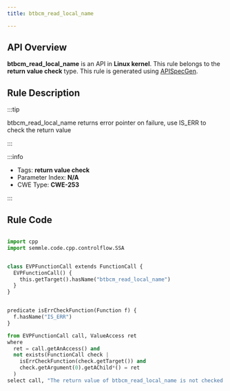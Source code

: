 ```yaml
---
title: btbcm_read_local_name

---
```



## API Overview
**btbcm_read_local_name** is an API in **Linux kernel**. This rule belongs to the **return value check** type. This rule is generated using [APISpecGen](../../tools/APISpecGen).
## Rule Description

:::tip

btbcm_read_local_name returns error pointer on failure, use IS_ERR to check the return value

:::

:::info

- Tags: **return value check**
- Parameter Index: **N/A**
- CWE Type: **CWE-253**

:::

## Rule Code
```python

import cpp
import semmle.code.cpp.controlflow.SSA


class EVPFunctionCall extends FunctionCall {
  EVPFunctionCall() {
    this.getTarget().hasName("btbcm_read_local_name")
  }
}


predicate isErrCheckFunction(Function f) {
  f.hasName("IS_ERR") 
}

from EVPFunctionCall call, ValueAccess ret
where
  ret = call.getAnAccess() and
  not exists(FunctionCall check |
    isErrCheckFunction(check.getTarget()) and
    check.getArgument(0).getAChild*() = ret
  )
select call, "The return value of btbcm_read_local_name is not checked with IS_ERR."
    
```